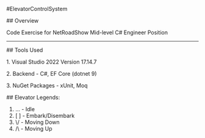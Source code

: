 \#ElevatorControlSystem



\## Overview

Code Exercise for NetRoadShow Mid-level C# Engineer Position



---



\## Tools Used

1\. Visual Studio 2022 Version 17.14.7

2\. Backend - C#, EF Core (dotnet 9)

3\. NuGet Packages - xUnit, Moq



\## Elevator Legends:

1. ... - Idle
2. \[ ] - Embark/Disembark
3. \\/ - Moving Down
4. /\\ - Moving Up
